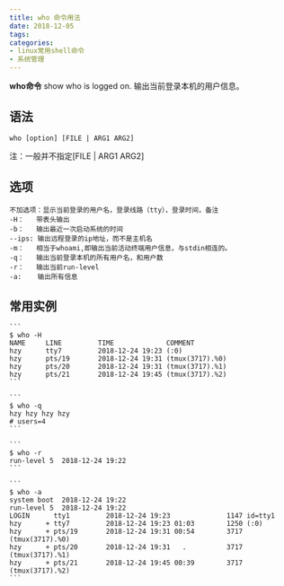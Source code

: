```yaml
---
title: who 命令用法
date: 2018-12-05
tags:
categories: 
- linux常用shell命令
- 系统管理
---
```

**who命令** show who is logged on. 输出当前登录本机的用户信息。
<!-- more --> 

语法
----
    who [option] [FILE | ARG1 ARG2]
注：一般并不指定[FILE | ARG1 ARG2]

选项
----
    不加选项：显示当前登录的用户名，登录线路（tty），登录时间，备注
    -H：   带表头输出
    -b：   输出最近一次启动系统的时间
    --ips: 输出远程登录的ip地址，而不是主机名
    -m：   相当于whoami,即输出当前活动终端用户信息，与stdin相连的。
    -q：   输出当前登录本机的所有用户名，和用户数
    -r：   输出当前run-level
    -a:    输出所有信息

常用实例
----

    ```
    $ who -H
    NAME     LINE         TIME             COMMENT
    hzy      tty7         2018-12-24 19:23 (:0)
    hzy      pts/19       2018-12-24 19:31 (tmux(3717).%0)
    hzy      pts/20       2018-12-24 19:31 (tmux(3717).%1)
    hzy      pts/21       2018-12-24 19:45 (tmux(3717).%2)
    ```

    ```
    $ who -q
    hzy hzy hzy hzy
    # users=4
    ```

    ```
    $ who -r
    run-level 5  2018-12-24 19:22
    ```

    ```
    $ who -a
    system boot  2018-12-24 19:22
    run-level 5  2018-12-24 19:22
    LOGIN      tty1         2018-12-24 19:23              1147 id=tty1
    hzy      + tty7         2018-12-24 19:23 01:03        1250 (:0)
    hzy      + pts/19       2018-12-24 19:31 00:54        3717 (tmux(3717).%0)
    hzy      + pts/20       2018-12-24 19:31   .          3717 (tmux(3717).%1)
    hzy      + pts/21       2018-12-24 19:45 00:39        3717 (tmux(3717).%2)
    ```
